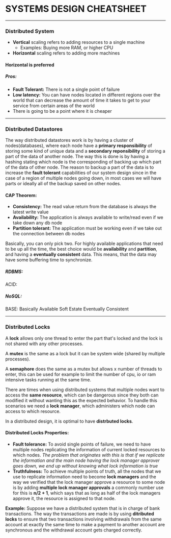 # SYSTEMS DESIGN CHEATSHEET
***
### Distributed System 
- **Vertical** scaling refers to adding resources to a single machine
    - Examples: Buying more RAM, or higher CPU
- **Horizontal** scaling refers to adding more machines
#### Horizontal is preferred
##### Pros:
- **Fault Tolerant:** There is not a single point of failure
- **Low latency:** You can have nodes located in different regions over the world that can decrease the amount of time it takes to get to your service from certain areas of the world
- There is going to be a point where it is cheaper

***
### Distributed Datastores

The way distributed datastores work is by having a cluster of nodes(databases), where each node have a **primary responsibility** of storing some kind of unique data and a **secondary reponsibility** of storing a part of the data of another node. The way this is done is by having a hashing stating which node is the corresponding of backing up which part of the data of other node. The reason to backup a part of the data is to increase the **fault tolerant** capabilities of our system design since in the case of a region of multiple nodes going down, in most cases we will have parts or ideally all of the backup saved on other nodes.

#### CAP Theorem:
- **Consistency:** The read value return from the database is always the latest write value
- **Availability:** The application is always available to write/read even if we take down any db node
- **Partition tolerant:** The application must be working even if we take out the connection between db nodes

Basically, you can only pick two. For highly available applications that need to be up all the time, the best choice would be **availability** and **partition**, and having a **eventually consistent** data. This means, that the data may have some buffering time to synchronize. 

##### RDBMS: 
ACID: 

##### NoSQL:
BASE: Basically Available Soft Estate Eventually Consistent

***
### Distributed Locks

A **lock** allows only one thread to enter the part that's locked and the lock is not shared with any other processes.

A **mutex** is the same as a lock but it can be system wide (shared by multiple processes).

A **semaphore** does the same as a mutex but allows x number of threads to enter, this can be used for example to limit the number of cpu, io or ram intensive tasks running at the same time.

There are times when using distributed systems that multiple nodes want to access the **same resource**, which can be dangerous since they both can modified it without wanting this as the expected behavior. To handle this scenarios we need a **lock manager**, which administers which node can access to which resource. 

In a distributed design, it is optimal to have **distrbuted locks**. 

#### Distributed Locks Properties:

- **Fault tolerance:** To avoid single points of failure, we need to have multiple nodes replicating the information of current locked resources to which nodes. 
*The problem that originates with this is that if we replicate the information and the main node having the lock manager approver goes down, we end up without knowing what lock information is true*
- **Truthfulness:** To achieve multiple points of truth, all the nodes that we use to replicate information need to become **lock managers** and the way we verified that the lock manager approve a resource to some node is by adding **multiple lock manager approvals** a commonly number use for this is **n/2 + 1**, which says that as long as half of the lock managers approve it, the resource is assigned to that node. 

**Example:** Suppose we have a distributed system that is in charge of bank transactions. The way the transactions are made is by using **ditributed locks** to ensure that two transactions involving withdrawals from the same account at exactly the same time to make a payment to another account are synchronous and the withdrawal account gets charged correctly.



